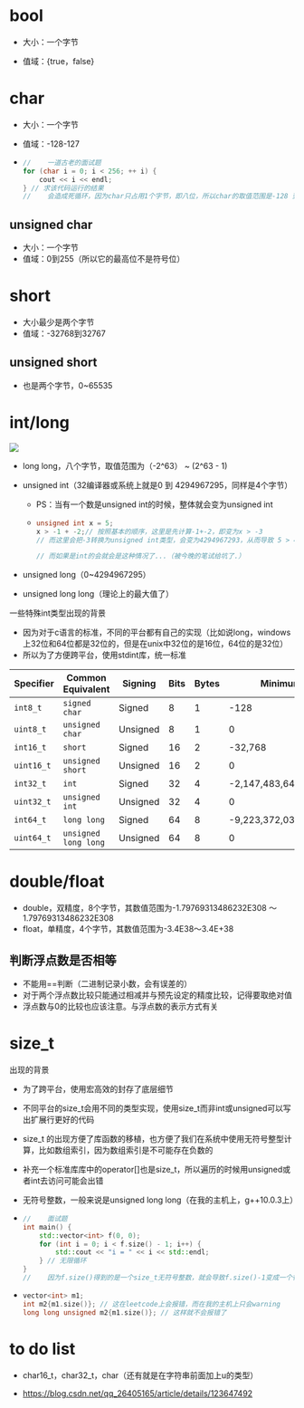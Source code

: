 # bool

- 大小：一个字节

- 值域：{true，false}







# char

- 大小：一个字节
- 值域：-128-127

- ```cpp
  //	一道古老的面试题
  for (char i = 0; i < 256; ++ i) {
      cout << i << endl;
  } // 求该代码运行的结果
  //	会造成死循环，因为char只占用1个字节，即八位，所以char的取值范围是-128 到 127，一旦127+1就会变为-128
  ```



## unsigned char

- 大小：一个字节
- 值域：0到255（所以它的最高位不是符号位）







# short

- 大小最少是两个字节
- 值域：-32768到32767



## unsigned short

- 也是两个字节，0~65535







# int/long

![](../image/基本类型.png)



- long long，八个字节，取值范围为（-2^63） ~ (2^63 - 1)

- unsigned int（32编译器或系统上就是0 到 4294967295，同样是4个字节）

  - PS：当有一个数是unsigned int的时候，整体就会变为unsigned int

  - ```cpp
    unsigned int x = 5;
    x > -1 + -2;// 按照基本的顺序，这里是先计算-1+-2，即变为x > -3
    // 而这里会把-3转换为unsigned int类型，会变为4294967293，从而导致 5 > 4294967293
    
    // 而如果是int的会就会是这种情况了...（被今晚的笔试给坑了.）
    ```

- unsigned long（0~4294967295）

- unsigned long long（理论上的最大值了）



一些特殊int类型出现的背景

- 因为对于c语言的标准，不同的平台都有自己的实现（比如说long，windows上32位和64位都是32位的，但是在unix中32位的是16位，64位的是32位）
- 所以为了方便跨平台，使用stdint库，统一标准

| Specifier  | Common Equivalent    | Signing  | Bits | Bytes | Minimum Value              | Maximum Value              |
| ---------- | -------------------- | -------- | ---- | ----- | -------------------------- | -------------------------- |
| `int8_t`   | `signed char`        | Signed   | 8    | 1     | -128                       | 127                        |
| `uint8_t`  | `unsigned char`      | Unsigned | 8    | 1     | 0                          | 255                        |
| `int16_t`  | `short`              | Signed   | 16   | 2     | -32,768                    | 32,767                     |
| `uint16_t` | `unsigned short`     | Unsigned | 16   | 2     | 0                          | 65,535                     |
| `int32_t`  | `int`                | Signed   | 32   | 4     | -2,147,483,648             | 2,147,483,647              |
| `uint32_t` | `unsigned int`       | Unsigned | 32   | 4     | 0                          | 4,294,967,295              |
| `int64_t`  | `long long`          | Signed   | 64   | 8     | -9,223,372,036,854,775,808 | 9,223,372,036,854,775,807  |
| `uint64_t` | `unsigned long long` | Unsigned | 64   | 8     | 0                          | 18,446,744,073,709,551,615 |





# double/float

- double，双精度，8个字节，其数值范围为-1.79769313486232E308 ～1.79769313486232E308
- float，单精度，4个字节，其数值范围为-3.4E38～3.4E+38



## 判断浮点数是否相等

- 不能用==判断（二进制记录小数，会有误差的）
- 对于两个浮点数比较只能通过相减并与预先设定的精度比较，记得要取绝对值
- 浮点数与0的比较也应该注意。与浮点数的表示方式有关







# size_t

出现的背景

- 为了跨平台，使用宏高效的封存了底层细节
- 不同平台的size_t会用不同的类型实现，使用size_t而非int或unsigned可以写出扩展行更好的代码
- size_t 的出现方便了库函数的移植，也方便了我们在系统中使用无符号整型计算，比如数组索引，因为数组索引是不可能存在负数的
- 补充一个标准库库中的operator[]也是size_t，所以遍历的时候用unsigned或者int去访问可能会出错



- 无符号整数，一般来说是unsigned long long（在我的主机上，g++10.0.3上）

- ```cpp
  //	面试题
  int main() {
      std::vector<int> f(0, 0);
      for (int i = 0; i < f.size() - 1; i++) {
          std::cout << "i = " << i << std::endl;
      } // 无限循环
  }
  //	因为f.size()得到的是一个size_t无符号整数，就会导致f.size()-1变成一个很大的正数，就会出现意想不到的结果
  ```



- ```cpp
  vector<int> m1;
  int m2{m1.size()}; // 这在leetcode上会报错，而在我的主机上只会warning
  long long unsigned m2{m1.size()}; // 这样就不会报错了
  ```





# to do list

- char16_t，char32_t，char（还有就是在字符串前面加上u的类型）

- https://blog.csdn.net/qq_26405165/article/details/123647492